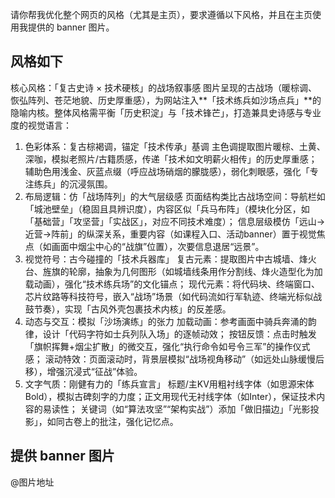 请你帮我优化整个网页的风格（尤其是主页），要求遵循以下风格，并且在主页使用我提供的 banner 图片。

##  风格如下

核心风格：「复古史诗 × 技术硬核」的战场叙事感
图片呈现的古战场（暖棕调、恢弘阵列、苍茫地貌、历史厚重感），为网站注入**「技术练兵如沙场点兵」**的隐喻内核。整体风格需平衡「历史积淀」与「技术锋芒」，打造兼具史诗感与专业度的视觉语言：

1. 色彩体系：复古棕褐调，锚定「技术传承」基调
主色调提取图片暖棕、土黄、深咖，模拟老照片/古籍质感，传递「技术如文明薪火相传」的历史厚重感；
辅助色用浅金、灰蓝点缀（呼应战场硝烟的朦胧感），弱化刺眼感，强化「专注练兵」的沉浸氛围。
2. 布局逻辑：仿「战场阵列」的大气层级感
页面结构类比古战场空间：导航栏如「城池壁垒」（稳固且具辨识度），内容区似「兵马布阵」（模块化分区，如「基础营」「攻坚营」「实战区」，对应不同技术难度）；
信息层级模仿「远山→近营→阵前」的纵深关系，重要内容（如课程入口、活动banner）置于视觉焦点（如画面中烟尘中心的“战旗”位置），次要信息退居“远景”。
3. 视觉符号：古今碰撞的「技术兵器库」
复古元素：提取图片中古城墙、烽火台、旌旗的轮廓，抽象为几何图形（如城墙线条用作分割线、烽火造型化为加载动画），强化“技术练兵场”的文化锚点；
现代元素：将代码块、终端窗口、芯片纹路等科技符号，嵌入“战场”场景（如代码流如行军轨迹、终端光标似战鼓节奏），实现「古风外壳包裹技术内核」的反差感。
4. 动态与交互：模拟「沙场演练」的张力
加载动画：参考画面中骑兵奔涌的韵律，设计「代码字符如士兵列队入场」的逐帧动效；
按钮反馈：点击时触发「旗帜挥舞+烟尘扩散」的微交互，强化“执行命令如号令三军”的操作仪式感；
滚动特效：页面滚动时，背景层模拟“战场视角移动”（如远处山脉缓慢后移），增强沉浸式“征战”体验。
5. 文字气质：刚健有力的「练兵宣言」
标题/主KV用粗衬线字体（如思源宋体Bold），模拟古碑刻字的力度；正文用现代无衬线字体（如Inter），保证技术内容的易读性；
关键词（如“算法攻坚”“架构实战”）添加「做旧描边」「光影投影」，如同古卷上的批注，强化记忆点。

## 提供 banner 图片

@图片地址
